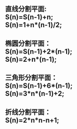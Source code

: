 直线分割平面:  
S(n)=S(n-1)+n;   
S(n)=1+n*(n-1)/2;
---
椭圆分割平面：  
S(n)=S(n-1)+2*(n-1);   
S(n)=2+n*(n-1);   
---
三角形分割平面：   
S(n)=S(n-1)+6*(n-1);   
S(n)=3\*n\*(n-1)+2;   
---
折线分割平面：   
S(n)=2\*n\*n-n+1;  
---
